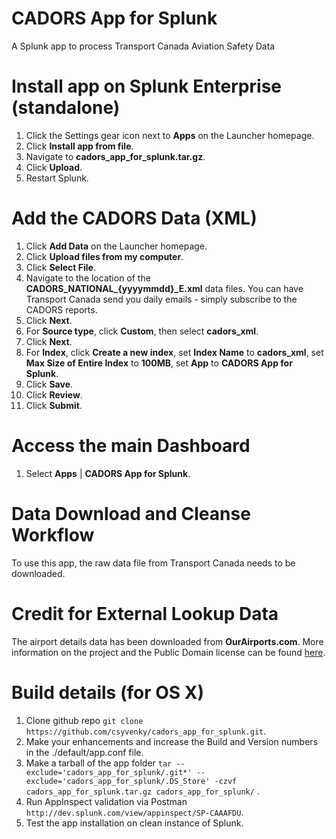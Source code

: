 # CADORS App for Splunk
A Splunk app to process Transport Canada Aviation Safety Data

# Install app on Splunk Enterprise (standalone)
1. Click the Settings gear icon next to **Apps** on the Launcher homepage.
2. Click **Install app from file**.
3. Navigate to **cadors_app_for_splunk.tar.gz**.
4. Click **Upload**.
5. Restart Splunk.

# Add the CADORS Data (XML)
1. Click **Add Data** on the Launcher homepage.
2. Click **Upload files from my computer**.
3. Click **Select File**.
4. Navigate to the location of the **CADORS_NATIONAL_{yyyymmdd}_E.xml** data files. You can have Transport Canada send you daily emails - simply subscribe to the CADORS reports.
5. Click **Next**.
6. For **Source type**, click **Custom**, then select **cadors_xml**.
7. Click **Next**.
8. For **Index**, click **Create a new index**, set **Index Name** to **cadors_xml**, set **Max Size of Entire Index** to **100MB**, set **App** to **CADORS App for Splunk**.
9. Click **Save**.
10. Click **Review**.
11. Click **Submit**.

# Access the main Dashboard
1. Select **Apps** | **CADORS App for Splunk**.

# Data Download and Cleanse Workflow
To use this app, the raw data file from Transport Canada needs to be downloaded.

# Credit for External Lookup Data
The airport details data has been downloaded from **OurAirports.com**. More information on the project and the Public Domain license can be found [here](http://ourairports.com/data/).

# Build details (for OS X)
1. Clone github repo `git clone https://github.com/csyvenky/cadors_app_for_splunk.git`.
2. Make your enhancements and increase the Build and Version numbers in the ./default/app.conf file.
3. Make a tarball of the app folder `tar --exclude='cadors_app_for_splunk/.git*' --exclude='cadors_app_for_splunk/.DS_Store' -czvf cadors_app_for_splunk.tar.gz cadors_app_for_splunk/`  .
4. Run AppInspect validation via Postman `http://dev.splunk.com/view/appinspect/SP-CAAAFDU`.
5. Test the app installation on clean instance of Splunk.
